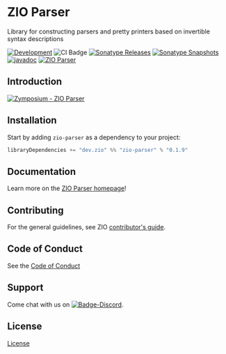 [//]: # (This file was autogenerated using `zio-sbt-website` plugin via `sbt generateReadme` command.)
[//]: # (So please do not edit it manually. Instead, change "docs/index.md" file or sbt setting keys)
[//]: # (e.g. "readmeDocumentation" and "readmeSupport".)

# ZIO Parser

Library for constructing parsers and pretty printers based on invertible syntax descriptions

[![Development](https://img.shields.io/badge/Project%20Stage-Development-green.svg)](https://github.com/zio/zio/wiki/Project-Stages) ![CI Badge](https://github.com/zio/zio-parser/workflows/CI/badge.svg) [![Sonatype Releases](https://img.shields.io/nexus/r/https/oss.sonatype.org/dev.zio/zio-parser_2.13.svg?label=Sonatype%20Release)](https://oss.sonatype.org/content/repositories/releases/dev/zio/zio-parser_2.13/) [![Sonatype Snapshots](https://img.shields.io/nexus/s/https/oss.sonatype.org/dev.zio/zio-parser_2.13.svg?label=Sonatype%20Snapshot)](https://oss.sonatype.org/content/repositories/snapshots/dev/zio/zio-parser_2.13/) [![javadoc](https://javadoc.io/badge2/dev.zio/zio-parser-docs_2.13/javadoc.svg)](https://javadoc.io/doc/dev.zio/zio-parser-docs_2.13) [![ZIO Parser](https://img.shields.io/github/stars/zio/zio-parser?style=social)](https://github.com/zio/zio-parser)

## Introduction

[![Zymposium - ZIO Parser](docs/https://i.ytimg.com/vi/DEPpL9LBiyA/maxresdefault.jpg)](https://www.youtube.com/watch?v=DEPpL9LBiyA)

## Installation

Start by adding `zio-parser` as a dependency to your project:
  
```scala
libraryDependencies += "dev.zio" %% "zio-parser" % "0.1.9"
```

[//]: # (TODO: Add example section)
[//]: # (## Example)

## Documentation

Learn more on the [ZIO Parser homepage](https://zio.dev/zio-parser)!

## Contributing

For the general guidelines, see ZIO [contributor's guide](https://zio.dev/about/contributing).

## Code of Conduct

See the [Code of Conduct](https://zio.dev/about/code-of-conduct)

## Support

Come chat with us on [![Badge-Discord]][Link-Discord].

[Badge-Discord]: https://img.shields.io/discord/629491597070827530?logo=discord "chat on discord"
[Link-Discord]: https://discord.gg/2ccFBr4 "Discord"

## License

[License](LICENSE)
